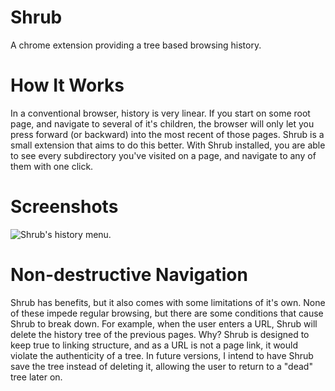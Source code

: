 # Shrub
A chrome extension providing a tree based browsing history.

# How It Works
In a conventional browser, history is very linear. If you start on some root page, and navigate to several
of it's children, the browser will only let you press forward (or backward) into the most recent of those pages.
Shrub is a small extension that aims to do this better. With Shrub installed, you are able to see every
subdirectory you've visited on a page, and navigate to any of them with one click.

# Screenshots
![Shrub's history menu.](http://i.imgur.com/gFr2bzH.png "Shrub's history menu, brought up by pressing both alt keys.")

# Non-destructive Navigation
Shrub has benefits, but it also comes with some limitations of it's own. None of these impede regular browsing, but there
are some conditions that cause Shrub to break down.
For example, when the user enters a URL, Shrub will delete the history tree of the previous pages. Why? Shrub is designed
to keep true to linking structure, and as a URL is not a page link, it would violate the authenticity of a tree. In future versions, I intend to have Shrub save the tree instead of deleting it, allowing the user to return to a "dead" tree later on.
